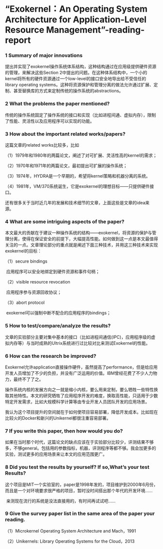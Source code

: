 # “Exokernel：An Operating System Architecture for Application-Level Resource Management”-reading-report

### 1 Summary of major innovations

​	提出并实现了exokernel操作系统体系结构，这种结构通过在应用级提供硬件资源的管理，来解决这些Section 2中提出的问题。在这种体系结构中，一个小的kernel将所有的硬件资源通过一个low-level的接口安全地导出给不受信任的library operating systems。这种将资源保护和管理分离的做法允许通过扩展、定制、甚至替换库的方式来定制传统的操作系统的abstractions。

### 2 What the problems the paper mentioned?

​	传统的操作系统固定了操作系统的接口和实现（比如进程间通、虚拟内存），限制了性能、灵活性以及应用程序可以实现的功能。

### 3 How about the important related works/papers?

这篇文章的related works比较多，比如

（1）1979年和1980年的两篇论文，阐述了对可扩展、灵活性高的kernel的需求；

（2）1970年和1971年的两篇论文，最初提出可扩展的操作系统；

（3）1974年，HYDRA是一个早期的，希望将kernel策略和机器分离的系统。

（4）1981年，VM/370系统诞生，它是exokernel的理想目标——只提供硬件接口。

还有很多关于当时近几年的发展和技术细节的文章，上面这些是文章的idea来源。

### 4 What are some intriguing aspects of the paper?

​	本文最大的贡献在于建议一种操作系统的结构——exokernel，将资源的保护与管理分离，使得在保证安全的前提下，大幅提高性能。如何做到这一点是本文最值得关注的一点。文章理论部分的重点就是阐述下面三种技术，并用这三种技术来实现exokernel的目标：

（1）secure bindings

​	应用程序可以安全地绑定到硬件资源和事件句柄；

（2）visible resource revocation

​	应用程序参与资源回收协议；

（3）abort protocol

​	exokernel可以强制中断不配合的应用程序的bindings；

### 5 How to test/compare/analyze the results?

​	文章的实验部分主要对集中基本的接口（比如进程间通信(IPC)，应用程序级的虚拟内存等）与当时成熟的Ultrix系统进行过比较对比来测试Exokernel的性能。

### 6 How can the research be improved?

​	Exokernel允许application直接操作硬件，虽然提高了performance，但是给应用开发人员增加了不少的负担，并没有广泛运用的价值。IBM曾经花费了不少人力物力，最终不了了之。

​	操作系统内核的发展方向之一就是缩小内核，要么用来定制，要么牺牲一些特性换取其他特性。本文的研究牺牲了应用程序开发的难度，换取高性能，只适用于少数特定开发需求，比如大规模科学计算等由专业开发人员团队开发的应用场景。

​	我认为这个项目提升的空间就在于如何使项目容易部署，降低开发成本。比如现在比较火的Docker和新兴的Unikernel都很注重容易部署。

### 7 If you write this paper, then how would you do?

​	如果在当时那个时代，这篇论文的缺点应该在于实验部分比较少，评测结果不够多，不够general。包括用的参数指标，机器，评测程序等都不够。我会加更多的实验，测试更多的应用场景来让本文的应用范围更广。

### 8 Did you test the results by yourself? If so,What’s your test Results?

​	这个项目是MIT一个实验室的，paper是1998年发的，项目维护到2000年6月份，而且是一个对环境要求很严格的项目，暂时没时间搭出那个年代的开发环境……

​	亲测现在流行的系统是没法直接用的，有时间再试试吧……

### 9 Give the survey paper list in the same area of the paper your reading.

（1）Microkernel Operating System Architecture and Mach，1991

（2）Unikernels: Library Operating Systems for the Cloud，2013




































